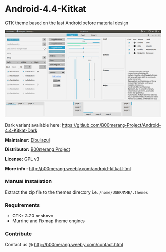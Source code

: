 # Android-4.4-Kitkat
GTK theme based on the last Android before material design

![android-kitkat](https://github.com/B00merang-Project/gallery/raw/master/Android%204.4%20Kitkat%20(3).png)

Dark variant available here: https://github.com/B00merang-Project/Android-4.4-Kitkat-Dark

**Maintainer:** [Elbullazul](https://github.com/elbullazul)

**Distributor:** [B00merang Project](https://github.com/B00merang-Project)

**License:** GPL v3

**More info :** http://b00merang.weebly.com/android-kitkat.html

### Manual installation

Extract the zip file to the themes directory i.e. `/home/USERNAME/.themes`

### Requirements

- GTK+ 3.20 or above
- Murrine and Pixmap theme engines

### Contribute

Contact us @ http://b00merang.weebly.com/contact.html
